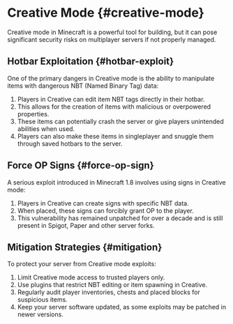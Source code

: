 # Creative Mode {#creative-mode}
Creative mode in Minecraft is a powerful tool for building, but it can pose significant security risks on multiplayer servers if not properly managed.

## Hotbar Exploitation {#hotbar-exploit}
One of the primary dangers in Creative mode is the ability to manipulate items with dangerous NBT (Named Binary Tag) data:

1. Players in Creative can edit item NBT tags directly in their hotbar.
2. This allows for the creation of items with malicious or overpowered properties.
3. These items can potentially crash the server or give players unintended abilities when used.
4. Players can also make these items in singleplayer and snuggle them through saved hotbars to the server.

## Force OP Signs {#force-op-sign}
A serious exploit introduced in Minecraft 1.8 involves using signs in Creative mode:

1. Players in Creative can create signs with specific NBT data.
2. When placed, these signs can forcibly grant OP to the player.
3. This vulnerability has remained unpatched for over a decade and is still present in Spigot, Paper and other server forks.

## Mitigation Strategies {#mitigation}
To protect your server from Creative mode exploits:

1. Limit Creative mode access to trusted players only.
2. Use plugins that restrict NBT editing or item spawning in Creative.
4. Regularly audit player inventories, chests and placed blocks for suspicious items.
5. Keep your server software updated, as some exploits may be patched in newer versions.